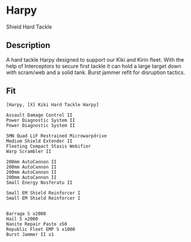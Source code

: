 # Harpy

Shield Hard Tackle

## Description

A hard tackle Harpy designed to support our Kiki and Kirin fleet. With the help of Interceptors to secure first tackle it can hold a large target down with scram/web and a solid tank. Burst jammer refit for disruption tactics.

## Fit
```
[Harpy, [X] Kiki Hard Tackle Harpy]

Assault Damage Control II
Power Diagnostic System II
Power Diagnostic System II

5MN Quad LiF Restrained Microwarpdrive
Medium Shield Extender II
Fleeting Compact Stasis Webifier
Warp Scrambler II

200mm AutoCannon II
200mm AutoCannon II
200mm AutoCannon II
200mm AutoCannon II
Small Energy Nosferatu II

Small EM Shield Reinforcer I
Small EM Shield Reinforcer I


Barrage S x2000
Hail S x2000
Nanite Repair Paste x50
Republic Fleet EMP S x1000
Burst Jammer II x1
```

